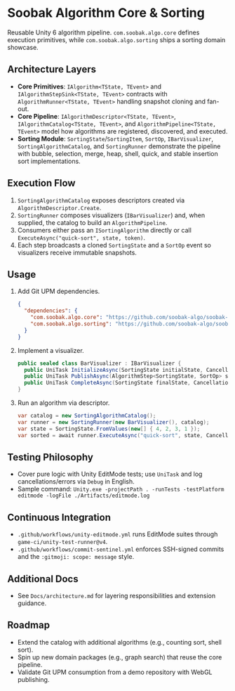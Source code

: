 # Soobak Algorithm Core & Sorting

Reusable Unity 6 algorithm pipeline. `com.soobak.algo.core` defines execution primitives, while `com.soobak.algo.sorting` ships a sorting domain showcase.

## Architecture Layers
- **Core Primitives**: `IAlgorithm<TState, TEvent>` and `IAlgorithmStepSink<TState, TEvent>` contracts with `AlgorithmRunner<TState, TEvent>` handling snapshot cloning and fan-out.
- **Core Pipeline**: `IAlgorithmDescriptor<TState, TEvent>`, `IAlgorithmCatalog<TState, TEvent>`, and `AlgorithmPipeline<TState, TEvent>` model how algorithms are registered, discovered, and executed.
- **Sorting Module**: `SortingState`/`SortingItem`, `SortOp`, `IBarVisualizer`, `SortingAlgorithmCatalog`, and `SortingRunner` demonstrate the pipeline with bubble, selection, merge, heap, shell, quick, and stable insertion sort implementations.

## Execution Flow
1. `SortingAlgorithmCatalog` exposes descriptors created via `AlgorithmDescriptor.Create`.
2. `SortingRunner` composes visualizers (`IBarVisualizer`) and, when supplied, the catalog to build an `AlgorithmPipeline`.
3. Consumers either pass an `ISortingAlgorithm` directly or call `ExecuteAsync("quick-sort", state, token)`.
4. Each step broadcasts a cloned `SortingState` and a `SortOp` event so visualizers receive immutable snapshots.

## Usage
1. Add Git UPM dependencies.
   ```json
   {
     "dependencies": {
       "com.soobak.algo.core": "https://github.com/soobak-algo/soobak-algo-core.git",
       "com.soobak.algo.sorting": "https://github.com/soobak-algo/soobak-algo-core.git?path=Packages/com.soobak.algo.sorting"
     }
   }
   ```
2. Implement a visualizer.
   ```csharp
   public sealed class BarVisualizer : IBarVisualizer {
     public UniTask InitializeAsync(SortingState initialState, CancellationToken token) => UniTask.CompletedTask;
     public UniTask PublishAsync(AlgorithmStep<SortingState, SortOp> step, CancellationToken token) => UniTask.CompletedTask;
     public UniTask CompleteAsync(SortingState finalState, CancellationToken token) => UniTask.CompletedTask;
   }
   ```
3. Run an algorithm via descriptor.
   ```csharp
   var catalog = new SortingAlgorithmCatalog();
   var runner = new SortingRunner(new BarVisualizer(), catalog);
   var state = SortingState.FromValues(new[] { 4, 2, 3, 1 });
   var sorted = await runner.ExecuteAsync("quick-sort", state, CancellationToken.None);
   ```

## Testing Philosophy
- Cover pure logic with Unity EditMode tests; use `UniTask` and log cancellations/errors via `Debug` in English.
- Sample command: `Unity.exe -projectPath . -runTests -testPlatform editmode -logFile ./Artifacts/editmode.log`

## Continuous Integration
- `.github/workflows/unity-editmode.yml` runs EditMode suites through `game-ci/unity-test-runner@v4`.
- `.github/workflows/commit-sentinel.yml` enforces SSH-signed commits and the `:gitmoji: scope: message` style.

## Additional Docs
- See `Docs/architecture.md` for layering responsibilities and extension guidance.

## Roadmap
- Extend the catalog with additional algorithms (e.g., counting sort, shell sort).
- Spin up new domain packages (e.g., graph search) that reuse the core pipeline.
- Validate Git UPM consumption from a demo repository with WebGL publishing.
